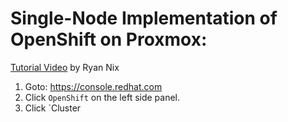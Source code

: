 # Single-Node Implementation of OpenShift on Proxmox:
[Tutorial Video](https://www.youtube.com/watch?v=leJa9HmvdI0&t=13s) by Ryan Nix

1) Goto: https://console.redhat.com
2) Click `OpenShift` on the left side panel.
3) Click `Cluster

